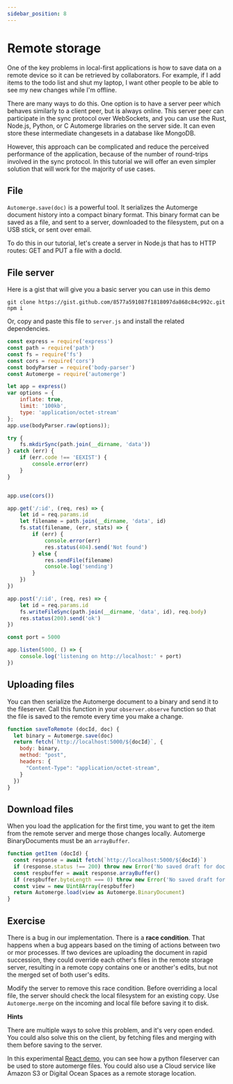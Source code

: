 ```yaml
---
sidebar_position: 8
---
```


# Remote storage

One of the key problems in local-first applications is how to save data on a remote device so it can be retrieved by collaborators. For example, if I add items to the todo list and shut my laptop, I want other people to be able to see my new changes while I'm offline.

There are many ways to do this. One option is to have a server peer which behaves similarly to a client peer, but is always online. This server peer can participate in the sync protocol over WebSockets, and you can use the Rust, Node.js, Python, or C Automerge libraries on the server side. It can even store these intermediate changesets in a database like MongoDB.

However, this approach can be complicated and reduce the perceived performance of the application, because of the number of round-trips involved in the sync protocol. In this tutorial we will offer an even simpler solution that will work for the majority of use cases. 

## File

```Automerge.save(doc)``` is a powerful tool. It serializes the Automerge document history into a compact binary format. This binary format can be saved as a file, and sent to a server, downloaded to the filesystem, put on a USB stick, or sent over email. 

To do this in our tutorial, let's create a server in Node.js that has to HTTP routes: GET and PUT a file with a docId.

## File server

Here is a gist that will give you a basic server you can use in this demo

```
git clone https://gist.github.com/8577a591087f1818097da868c84c992c.git
npm i 
```

Or, copy and paste this file to `server.js` and install the related dependencies.

```js
const express = require('express')
const path = require('path')
const fs = require('fs')
const cors = require('cors')
const bodyParser = require('body-parser')
const Automerge = require('automerge')

let app = express()
var options = {
	inflate: true,
	limit: '100kb',
	type: 'application/octet-stream'
};
app.use(bodyParser.raw(options));

try { 
	fs.mkdirSync(path.join(__dirname, 'data'))
} catch (err) {
	if (err.code !== 'EEXIST') {
		console.error(err)
	} 
}


app.use(cors())

app.get('/:id', (req, res) => {
	let id = req.params.id
	let filename = path.join(__dirname, 'data', id)
	fs.stat(filename, (err, stats) => {
		if (err) {
			console.error(err)
			res.status(404).send('Not found')
		} else { 
			res.sendFile(filename)
			console.log('sending')
		}
	})
})

app.post('/:id', (req, res) => {
	let id = req.params.id
	fs.writeFileSync(path.join(__dirname, 'data', id), req.body)
	res.status(200).send('ok')
})

const port = 5000

app.listen(5000, () => {
	console.log('listening on http://localhost:' + port)
})
```

## Uploading files

You can then serialize the Automerge document to a binary and send it to the fileserver. Call this function in your `observer.observe` function so that the file is saved to the remote every time you make a change.

```js
function saveToRemote (docId, doc) {
  let binary = Automerge.save(doc)
  return fetch(`http://localhost:5000/${docId}`, {
    body: binary,
    method: "post",
    headers: {
      "Content-Type": "application/octet-stream",
    }
  })
}
```

## Download files

When you load the application for the first time, you want to get the item from the remote server and merge those changes locally. Automerge BinaryDocuments must be an `arrayBuffer`.

```js
function getItem (docId) {
  const response = await fetch(`http://localhost:5000/${docId}`)
  if (response.status !== 200) throw new Error('No saved draft for doc with id=' + docId)
  const respbuffer = await response.arrayBuffer()
  if (respbuffer.byteLength === 0) throw new Error('No saved draft for doc with id=' + docId)
  const view = new Uint8Array(respbuffer)
  return Automerge.load(view as Automerge.BinaryDocument)
}
```

## Exercise

There is a bug in our implementation. There is a **race condition**. That happens when a bug appears based on the timing of actions between two or mor processes. If two devices are uploading the document in rapid succession, they could override each other's files in the remote storage server, resulting in a remote copy contains one or another's edits, but not the merged set of both user's edits. 

Modify the server to remove this race condition. Before overriding a local file, the server should check the local filesystem for an existing copy. Use `Automerge.merge` on the incoming and local file before saving it to disk.

**Hints**

There are multiple ways to solve this problem, and it's very open ended. You could also solve this on the client, by fetching files and merging with them before saving to the server.

In this experimental [React demo](https://github.com/alexjg/automerge-todomvc-http), you can see how a python fileserver can be used to store automerge files. You could also use a Cloud service like Amazon S3 or Digital Ocean Spaces as a remote storage location. 
